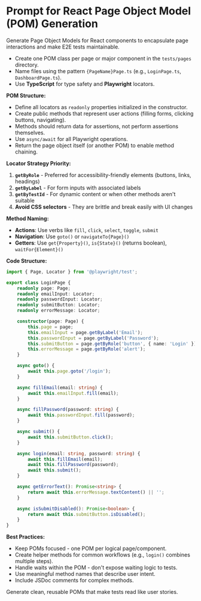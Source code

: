 # Prompt for React Page Object Model (POM) Generation

Generate Page Object Models for React components to encapsulate page interactions and make E2E tests maintainable.

- Create one POM class per page or major component in the `tests/pages` directory.
- Name files using the pattern `{PageName}Page.ts` (e.g., `LoginPage.ts`, `DashboardPage.ts`).
- Use **TypeScript** for type safety and **Playwright** locators.

**POM Structure:**
- Define all locators as `readonly` properties initialized in the constructor.
- Create public methods that represent user actions (filling forms, clicking buttons, navigating).
- Methods should return data for assertions, not perform assertions themselves.
- Use `async/await` for all Playwright operations.
- Return the page object itself (or another POM) to enable method chaining.

**Locator Strategy Priority:**
1. **`getByRole`** - Preferred for accessibility-friendly elements (buttons, links, headings)
2. **`getByLabel`** - For form inputs with associated labels
3. **`getByTestId`** - For dynamic content or when other methods aren't suitable
4. **Avoid CSS selectors** - They are brittle and break easily with UI changes

**Method Naming:**
- **Actions**: Use verbs like `fill`, `click`, `select`, `toggle`, `submit`
- **Navigation**: Use `goto()` or `navigateTo{Page}()`
- **Getters**: Use `get{Property}()`, `is{State}()` (returns boolean), `waitFor{Element}()`

**Code Structure:**
```typescript
import { Page, Locator } from '@playwright/test';

export class LoginPage {
    readonly page: Page;
    readonly emailInput: Locator;
    readonly passwordInput: Locator;
    readonly submitButton: Locator;
    readonly errorMessage: Locator;

    constructor(page: Page) {
        this.page = page;
        this.emailInput = page.getByLabel('Email');
        this.passwordInput = page.getByLabel('Password');
        this.submitButton = page.getByRole('button', { name: 'Login' });
        this.errorMessage = page.getByRole('alert');
    }

    async goto() {
        await this.page.goto('/login');
    }

    async fillEmail(email: string) {
        await this.emailInput.fill(email);
    }

    async fillPassword(password: string) {
        await this.passwordInput.fill(password);
    }

    async submit() {
        await this.submitButton.click();
    }

    async login(email: string, password: string) {
        await this.fillEmail(email);
        await this.fillPassword(password);
        await this.submit();
    }

    async getErrorText(): Promise<string> {
        return await this.errorMessage.textContent() || '';
    }

    async isSubmitDisabled(): Promise<boolean> {
        return await this.submitButton.isDisabled();
    }
}
```

**Best Practices:**
- Keep POMs focused - one POM per logical page/component.
- Create helper methods for common workflows (e.g., `login()` combines multiple steps).
- Handle waits within the POM - don't expose waiting logic to tests.
- Use meaningful method names that describe user intent.
- Include JSDoc comments for complex methods.

Generate clean, reusable POMs that make tests read like user stories.